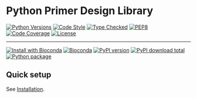 # Python Primer Design Library

[![Python Versions][language-badge]][language-link]
[![Code Style][code-style-badge]][code-style-link]
[![Type Checked][type-checking-badge]][type-checking-link]
[![PEP8][pep-8-badge]][pep-8-link]
[![Code Coverage][code-coverage-badge]][code-coverage-link]
[![License][license-badge]][license-link]

---

[![Install with Bioconda][bioconda-badge]][bioconda-link]
[![Bioconda][bioconda-dl-badge]][bioconda-dl-link]
[![PyPI version][pypi-badge]][pypi-link]
[![PyPI download total][pypi-downloads-badge]][pypi-downloads-link]
[![Python package][python-package-badge]][python-package-link]

[language-badge]:       https://img.shields.io/badge/python-3.11_|_3.12-blue
[language-link]:        http://www.python.org/
[code-style-badge]:     https://img.shields.io/badge/code%20style-black-000000.svg
[code-style-link]:      https://black.readthedocs.io/en/stable/ 
[type-checking-badge]:  http://www.mypy-lang.org/static/mypy_badge.svg
[type-checking-link]:   http://mypy-lang.org/
[pep-8-badge]:          https://img.shields.io/badge/code%20style-pep8-brightgreen.svg
[pep-8-link]:           https://www.python.org/dev/peps/pep-0008/
[code-coverage-badge]:  https://codecov.io/gh/fulcrumgenomics/prymer/branch/main/graph/badge.svg
[code-coverage-link]:   https://codecov.io/gh/fulcrumgenomics/prymer
[license-badge]:        http://img.shields.io/badge/license-MIT-blue.svg
[license-link]:         https://github.com/fulcrumgenomics/prymer/blob/main/LICENSE
[bioconda-badge]:       https://img.shields.io/badge/install%20with-bioconda-brightgreen.svg?style=flat
[bioconda-link]:        http://bioconda.github.io/recipes/prymer/README.html
[bioconda-dl-badge]:    https://img.shields.io/conda/dn/bioconda/prymer.svg?label=Bioconda
[bioconda-dl-link]:     https://anaconda.org/bioconda/prymer
[pypi-badge]:           https://badge.fury.io/py/prymer.svg
[pypi-link]:            https://pypi.python.org/pypi/prymer
[pypi-downloads-badge]: https://img.shields.io/pypi/dm/prymer
[pypi-downloads-link]:  https://pypi.python.org/pypi/prymer
[python-package-badge]: https://github.com/fulcrumgenomics/prymer/workflows/publish/badge.svg
[python-package-link]:  https://github.com/fulcrumgenomics/prymer/actions?query=workflow%3A%22Python+package%22

## Quick setup

See [Installation](docs/installation.md).

